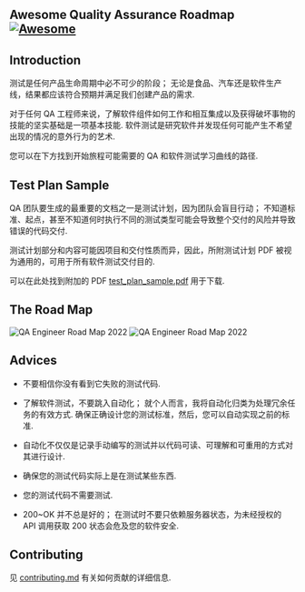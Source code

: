 <div class="github-widget" data-repo="fityanos/awesome-quality-assurance-roadmap"></div>

## Awesome Quality Assurance Roadmap [![Awesome](https://awesome.re/badge.svg)](https://awesome.re)


## Introduction

测试是任何产品生命周期中必不可少的阶段； 无论是食品、汽车还是软件生产线，结果都应该符合预期并满足我们创建产品的需求.

对于任何 QA 工程师来说，了解软件组件如何工作和相互集成以及获得破坏事物的技能的坚实基础是一项基本技能. 软件测试是研究软件并发现任何可能产生不希望出现的情况的意外行为的艺术.

您可以在下方找到开始旅程可能需要的 QA 和软件测试学习曲线的路径.

## Test Plan Sample

 QA 团队要生成的最重要的文档之一是测试计划，因为团队会盲目行动； 不知道标准、起点，甚至不知道何时执行不同的测试类型可能会导致整个交付的风险并导致错误的代码交付.

测试计划部分和内容可能因项目和交付性质而异，因此，所附测试计划 PDF 被视为通用的，可用于所有软件测试交付目的.

可以在此处找到附加的 PDF [test_plan_sample.pdf](https://github.com/anas-qa/Quality-Assurance-Road-Map/blob/master/Test_Plan_Sample.pdf) 用于下载.

## The Road Map

![QA Engineer Road Map 2022](https://i.imgur.com/cM9cM8T.png)
![QA Engineer Road Map 2022](https://i.imgur.com/meodAKp.png)

## Advices

- 不要相信你没有看到它失败的测试代码.

 - 了解软件测试，不要跳入自动化； 就个人而言，我将自动化归类为处理冗余任务的有效方式. 确保正确设计您的测试标准，然后，您可以自动实现之前的标准.

- 自动化不仅仅是记录手动编写的测试并以代码可读、可理解和可重用的方式对其进行设计.

- 确保您的测试代码实际上是在测试某些东西.

- 您的测试代码不需要测试.

 - 200~OK 并不总是好的； 在测试时不要只依赖服务器状态，为未经授权的 API 调用获取 200 状态会危及您的软件安全.

## Contributing

见 [contributing.md](https://github.com/fityanos/awesome-quality-assurance-road-map/blob/master/contributing.md) 有关如何贡献的详细信息.
